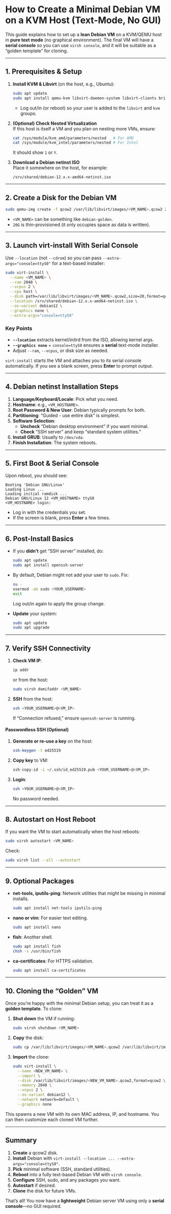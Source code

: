 
# How to Create a Minimal Debian VM on a KVM Host (Text-Mode, No GUI)

This guide explains how to set up a **lean Debian VM** on a KVM/QEMU host in **pure text mode** (no graphical environment). The final VM will have a **serial console** so you can use `virsh console`, and it will be suitable as a “golden template” for cloning.

---

## 1. Prerequisites & Setup

1. **Install KVM & Libvirt** (on the host, e.g., Ubuntu):
   ```bash
   sudo apt update
   sudo apt install qemu-kvm libvirt-daemon-system libvirt-clients bridge-utils virtinst
   ```
   - Log out/in (or reboot) so your user is added to the `libvirt` and `kvm` groups.

2. **(Optional) Check Nested Virtualization**  
   If this host is itself a VM and you plan on nesting more VMs, ensure:
   ```bash
   cat /sys/module/kvm_amd/parameters/nested   # For AMD
   cat /sys/module/kvm_intel/parameters/nested # For Intel
   ```
   It should show `1` or `Y`.

3. **Download a Debian netinst ISO**  
   Place it somewhere on the host, for example:
   ```
   /srv/shared/debian-12.x.x-amd64-netinst.iso
   ```

---

## 2. Create a Disk for the Debian VM

```bash
sudo qemu-img create -f qcow2 /var/lib/libvirt/images/<VM_NAME>.qcow2 20G
```
- `<VM_NAME>` can be something like `debian-golden`.
- `20G` is thin-provisioned (it only occupies space as data is written).

---

## 3. Launch virt-install With Serial Console

Use `--location` (not `--cdrom`) so you can pass `--extra-args="console=ttyS0"` for a text-based installer:

```bash
sudo virt-install \
  --name <VM_NAME> \
  --ram 2048 \
  --vcpus 2 \
  --cpu host \
  --disk path=/var/lib/libvirt/images/<VM_NAME>.qcow2,size=20,format=qcow2 \
  --location /srv/shared/debian-12.x.x-amd64-netinst.iso \
  --os-variant debian12 \
  --graphics none \
  --extra-args="console=ttyS0"
```

### Key Points
- **`--location`** extracts kernel/initrd from the ISO, allowing kernel args.
- **`--graphics none`** + `console=ttyS0` ensures a **serial** text-mode installer.
- Adjust `--ram`, `--vcpus`, or disk size as needed.

`virt-install` starts the VM and attaches you to its serial console automatically. If you see a blank screen, press **Enter** to prompt output.

---

## 4. Debian netinst Installation Steps

1. **Language/Keyboard/Locale**: Pick what you need.  
2. **Hostname**: e.g., `<VM_HOSTNAME>`.  
3. **Root Password & New User**: Debian typically prompts for both.  
4. **Partitioning**: “Guided - use entire disk” is simplest.  
5. **Software Selection**:
   - **Uncheck** “Debian desktop environment” if you want minimal.
   - **Check** “SSH server” and keep “standard system utilities.”
6. **Install GRUB**: Usually to `/dev/vda`.
7. **Finish Installation**: The system reboots.

---

## 5. First Boot & Serial Console

Upon reboot, you should see:

```
Booting 'Debian GNU/Linux'
Loading Linux ...
Loading initial ramdisk ...
Debian GNU/Linux 12 <VM_HOSTNAME> ttyS0
<VM_HOSTNAME> login:
```

- Log in with the credentials you set.
- If the screen is blank, press **Enter** a few times.

---

## 6. Post-Install Basics

- If you **didn’t** get “SSH server” installed, do:
  ```bash
  sudo apt update
  sudo apt install openssh-server
  ```
- By default, Debian might not add your user to `sudo`. Fix:
  ```bash
  su -
  usermod -aG sudo <YOUR_USERNAME>
  exit
  ```
  Log out/in again to apply the group change.

- **Update** your system:
  ```bash
  sudo apt update
  sudo apt upgrade
  ```

---

## 7. Verify SSH Connectivity

1. **Check VM IP**:
   ```bash
   ip addr
   ```
   or from the host:
   ```bash
   sudo virsh domifaddr <VM_NAME>
   ```
2. **SSH** from the host:
   ```bash
   ssh <YOUR_USERNAME>@<VM_IP>
   ```
   If “Connection refused,” ensure `openssh-server` is running.

#### Passwordless SSH (Optional)

1. **Generate or re-use a key** on the host:
   ```bash
   ssh-keygen -t ed25519
   ```
2. **Copy key** to VM:
   ```bash
   ssh-copy-id -i ~/.ssh/id_ed25519.pub <YOUR_USERNAME>@<VM_IP>
   ```
3. **Login**:
   ```bash
   ssh <YOUR_USERNAME>@<VM_IP>
   ```
   No password needed.

---

## 8. Autostart on Host Reboot

If you want the VM to start automatically when the host reboots:

```bash
sudo virsh autostart <VM_NAME>
```

Check:

```bash
sudo virsh list --all --autostart
```

---

## 9. Optional Packages

- **net-tools, iputils-ping**: Network utilities that might be missing in minimal installs.
  ```bash
  sudo apt install net-tools iputils-ping
  ```
- **nano or vim**: For easier text editing.
  ```bash
  sudo apt install nano
  ```
- **fish**: Another shell.
  ```bash
  sudo apt install fish
  chsh -s /usr/bin/fish
  ```
- **ca-certificates**: For HTTPS validation.
  ```bash
  sudo apt install ca-certificates
  ```

---

## 10. Cloning the “Golden” VM

Once you’re happy with the minimal Debian setup, you can treat it as a **golden template**. To clone:

1. **Shut down** the VM if running:
   ```bash
   sudo virsh shutdown <VM_NAME>
   ```
2. **Copy** the disk:
   ```bash
   sudo cp /var/lib/libvirt/images/<VM_NAME>.qcow2 /var/lib/libvirt/images/<NEW_VM_NAME>.qcow2
   ```
3. **Import** the clone:
   ```bash
   sudo virt-install \
     --name <NEW_VM_NAME> \
     --import \
     --disk /var/lib/libvirt/images/<NEW_VM_NAME>.qcow2,format=qcow2 \
     --memory 2048 \
     --vcpus 2 \
     --os-variant debian12 \
     --network network=default \
     --graphics none
   ```
This spawns a new VM with its own MAC address, IP, and hostname. You can then customize each cloned VM further.

---

## Summary

1. **Create** a qcow2 disk.  
2. **Install** Debian with `virt-install --location ... --extra-args="console=ttyS0"`.  
3. **Pick** minimal software (SSH, standard utilities).  
4. **Reboot** into a fully text-based Debian VM with `virsh console`.  
5. **Configure** SSH, sudo, and any packages you want.  
6. **Autostart** if desired.  
7. **Clone** the disk for future VMs.

That’s all! You now have a **lightweight** Debian server VM using only a **serial console**—no GUI required.
```
